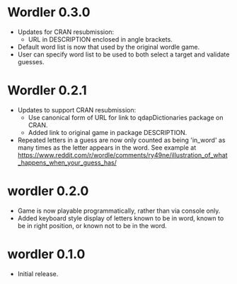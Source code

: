 # Wordler 0.3.0
- Updates for CRAN resubmission:
    - URL in DESCRIPTION enclosed in angle brackets.
- Default word list is now that used by the original wordle game.
- User can specify word list to be used to both select a target and validate 
  guesses.  

# Wordler 0.2.1
- Updates to support CRAN resubmission:
    - Use canonical form of URL for link to qdapDictionaries package on CRAN.
    - Added link to original game in package DESCRIPTION.
- Repeated letters in a guess are now only counted as being 'in_word' as many 
  times as the letter appears in the word. See example at
  https://www.reddit.com/r/wordle/comments/ry49ne/illustration_of_what_happens_when_your_guess_has/

# wordler 0.2.0

- Game is now playable programmatically, rather than via console only.
- Added keyboard style display of letters known to be in word, known to be in 
  right position, or known not to be in the word.

# wordler 0.1.0

- Initial release.
